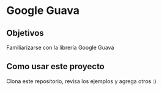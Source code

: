 # Google Guava

## Objetivos
Familiarizarse con la librería Google Guava

## Como usar este proyecto
Clona este repositorio, revisa los ejemplos y agrega otros :)
